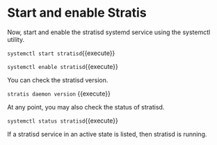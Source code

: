 # Start and enable Stratis

Now, start and enable the stratisd systemd service using the systemctl utility.

`systemctl start stratisd`{{execute}}

`systemctl enable stratisd`{{execute}}

You can check the stratisd version.

`stratis daemon version` {{execute}}

At any point, you may also check the status of stratisd.

`systemctl status stratisd`{{execute}}

If a stratisd service in an active state is listed, then stratisd is running.
